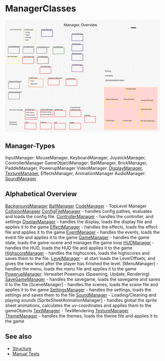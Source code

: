 # ManagerClasses

![Manager Overview](Manager/Managers.svg)

## Manager-Types

InputManager: MouseManager, KeyboardManager, JoystickManager, ControllerManager
GameObjectManager: BallManager, BrickManager, PaddleManager, PowerupManager
VideoManager: [DisplayManager](Manager/DisplayManager.md), [TextureManager](Manager/TextureManager.md), EffectsManager,
AnimationManager
AudioManager: [SoundManager](Manager/SoundManager.md)

## Alphabetical Overview

[BackgroundManager](Manager/BackgroundManager.md)
[BallManager](Manager/BallManager.md)
[CodeManager](Manager/CodeManager.md) - TopLevel Manager
[CollisionManager](Manager/CollisionManager.md)
[ConfigFileManager](Manager/ConfigFileManager.md) - handles config pathes, evaluates and loads the config file.
[ControllerManager](Manager/ControllerManager.md) - handles the controller, and settings
[DisplayManager](Manager/DisplayManager.md) - handles the display, loads the display file and applies it to the game
[EffectManager](Manager/EffectManager.md) - handles the effects, loads the effect file and applies it to the game
[EventManager](Manager/EventManager.md) - handles the events, loads the event file and applies it to the game
[GameManager](Manager/GameManager.md) - handles the game state, loads the game-scene and manages the game loop
[HUDManager](Manager/HudManager.md) - handles the HUD, loads the HUD file and applies it to the game
[HighscoreManager](Manager/HighscoreManager.md) - handles the highscores, loads the highscores and saves them to the
file.
[LevelManager](Manager/LevelManager.md) - at start loads the LevelOffsets, and gives the new level after the player has
finished the level.
[MenuManager] - handles the menu, loads the menu file and applies it to the game
[PowerupManager](Manager/PowerupManager): Verwaltet Powerups (Spawning, Update, Rendering)
[SaveGameManager](Manager/SaveGameManager.md) - handles the savegame, loads the savegame and saves it to the file
[SceneManager] - handles the scenes, loads the scene file and applies it to the game
[SettingsManager](Manager/SettingsManager.md) - handles the settings, loads the settings and saves them to the file
[SoundManager](Manager/SoundManager.md) - Loading/Cleaning and playing sounds
[SpriteSheetAnimationManager] - handles global the sprite sheet animations, calculates the uv-coordinates and applies
them to the gameObjects
[TextManager](Manager/TextManager.md) - TextRendering
[TextureManager](Manager/TextureManager.md)
[ThemeManager](Manager/ThemeManager.md) - handles the themes, loads the theme file and applies it to the game

## See also

- [Structure](Structure.md)
- [Manual Tests](Tests/Manual-Tests.md)
